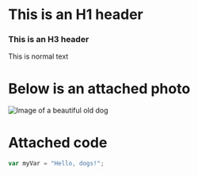 # This is an H1 header
### This is an H3 header
This is normal text

# Below is an attached photo
![Image of a beautiful old dog](https://pettownsendvet.com/wp-content/uploads/2023/01/iStock-1052880600-1536x1024.jpg)

# Attached code
``` javascript
var myVar = "Hello, dogs!";
```
